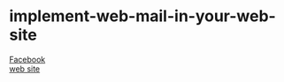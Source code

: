 # implement-web-mail-in-your-web-site
<a href="https://www.facebook.com/Webi4u-670245179977567">Facebook</a>
<br/>
<a href="http://webi4u.com/">web site</a>
